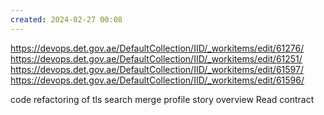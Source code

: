 ```yaml
---
created: 2024-02-27 00:08
---
```

https://devops.det.gov.ae/DefaultCollection/IID/_workitems/edit/61276/
https://devops.det.gov.ae/DefaultCollection/IID/_workitems/edit/61251/
https://devops.det.gov.ae/DefaultCollection/IID/_workitems/edit/61597/
https://devops.det.gov.ae/DefaultCollection/IID/_workitems/edit/61596/

code refactoring of tls search
merge profile story overview
Read contract 